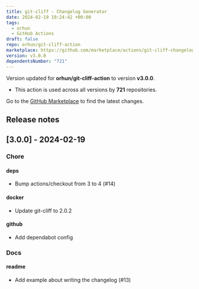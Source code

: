 ```yaml
---
title: git-cliff - Changelog Generator
date: 2024-02-19 19:24:42 +00:00
tags:
  - orhun
  - GitHub Actions
draft: false
repo: orhun/git-cliff-action
marketplace: https://github.com/marketplace/actions/git-cliff-changelog-generator
version: v3.0.0
dependentsNumber: "721"
---
```



Version updated for **orhun/git-cliff-action** to version **v3.0.0**.
- This action is used across all versions by **721** repositories.

Go to the [GitHub Marketplace](https://github.com/marketplace/actions/git-cliff-changelog-generator) to find the latest changes.

## Release notes

## [3.0.0] - 2024-02-19

### Chore
#### deps
- Bump actions/checkout from 3 to 4 (#14)
#### docker
- Update git-cliff to 2.0.2
#### github
- Add dependabot config

### Docs
#### readme
- Add example about writing the changelog (#13)


